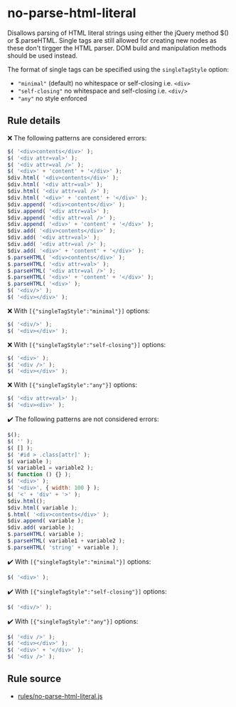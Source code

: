 # no-parse-html-literal

Disallows parsing of HTML literal strings using either the jQuery method $() or $.parseHTML. Single tags are still allowed for creating new nodes as these don't tirgger the HTML parser. DOM build and manipulation methods should be used instead.

The format of single tags can be specified using the `singleTagStyle` option:
* `"minimal"` (default) no whitespace or self-closing i.e. `<div>`
* `"self-closing"` no whitespace and self-closing i.e. `<div/>`
* `"any"` no style enforced


## Rule details

❌ The following patterns are considered errors:
```js
$( '<div>contents</div>' );
$( '<div attr=val>' );
$( '<div attr=val />' );
$( '<div>' + 'content' + '</div>' );
$div.html( '<div>contents</div>' );
$div.html( '<div attr=val>' );
$div.html( '<div attr=val />' );
$div.html( '<div>' + 'content' + '</div>' );
$div.append( '<div>contents</div>' );
$div.append( '<div attr=val>' );
$div.append( '<div attr=val />' );
$div.append( '<div>' + 'content' + '</div>' );
$div.add( '<div>contents</div>' );
$div.add( '<div attr=val>' );
$div.add( '<div attr=val />' );
$div.add( '<div>' + 'content' + '</div>' );
$.parseHTML( '<div>contents</div>' );
$.parseHTML( '<div attr=val>' );
$.parseHTML( '<div attr=val />' );
$.parseHTML( '<div>' + 'content' + '</div>' );
$.parseHTML( '<div>' );
$( '<div/>' );
$( '<div></div>' );
```
❌ With `[{"singleTagStyle":"minimal"}]` options:
```js
$( '<div/>' );
$( '<div></div>' );
```
❌ With `[{"singleTagStyle":"self-closing"}]` options:
```js
$( '<div>' );
$( '<div />' );
$( '<div></div>' );
```
❌ With `[{"singleTagStyle":"any"}]` options:
```js
$( '<div attr=val>' );
$( '<div><div>' );
```

✔️ The following patterns are not considered errors:
```js
$();
$( '' );
$( [] );
$( '#id > .class[attr]' );
$( variable );
$( variable1 = variable2 );
$( function () {} );
$( '<div>' );
$( '<div>', { width: 100 } );
$( '<' + 'div' + '>' );
$div.html();
$div.html( variable );
$.html( '<div>contents</div>' );
$div.append( variable );
$div.add( variable );
$.parseHTML( variable );
$.parseHTML( variable1 + variable2 );
$.parseHTML( 'string' + variable );
```
✔️ With `[{"singleTagStyle":"minimal"}]` options:
```js
$( '<div>' );
```
✔️ With `[{"singleTagStyle":"self-closing"}]` options:
```js
$( '<div/>' );
```
✔️ With `[{"singleTagStyle":"any"}]` options:
```js
$( '<div />' );
$( '<div></div>' );
$( '<div>' + '</div>' );
$( '<div />' );
```
## Rule source

* [rules/no-parse-html-literal.js](../rules/no-parse-html-literal.js)
